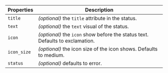 | Properties  | Description                                                                   |
| ----------- | ----------------------------------------------------------------------------- |
| `title`     | _(optional)_ the `title` attribute in the status.                             |
| `text`      | _(optional)_ the `text` visual of the status.                                 |
| `icon`      | _(optional)_ the `icon` show before the status text. Defaults to exclamation. |
| `icon_size` | _(optional)_ the icon size of the icon shows. Defaults to medium.             |
| `status`    | _(optional)_ defaults to error.                                               |
